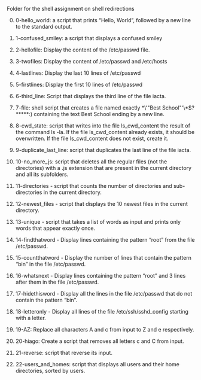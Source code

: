 Folder for the shell assignment on shell redirections

0) 0-hello_world:  a script that prints “Hello, World”, followed by a new line to the standard output.

1) 1-confused_smiley: a script that displays a confused smiley

2) 2-hellofile: Display the content of the /etc/passwd file.

3) 3-twofiles: Display the content of /etc/passwd and /etc/hosts

4) 4-lastlines: Display the last 10 lines of /etc/passwd

5) 5-firstlines: Display the first 10 lines of /etc/passwd

6) 6-third_line: Script that displays the third line of the file iacta.

7) 7-file: shell script that creates a file named exactly \*\\'"Best School"\'\\*$\?\*\*\*\*\*:) containing the text Best School ending by a new line.

8) 8-cwd_state: script that writes into the file ls_cwd_content the result of the command ls -la. If the file ls_cwd_content already exists, it should be overwritten. If the file ls_cwd_content does not exist, create it.

9) 9-duplicate_last_line: script that duplicates the last line of the file iacta.

10) 10-no_more_js: script that deletes all the regular files (not the directories) with a .js extension that are present in the current directory and all its subfolders.

11) 11-directories - script that counts the number of directories and sub-directories in the current directory.

12) 12-newest_files - script that displays the 10 newest files in the current directory.

13) 13-unique - script that takes a list of words as input and prints only words that appear exactly once.

14) 14-findthatword - Display lines containing the pattern “root” from the file /etc/passwd.

15) 15-countthatword - Display the number of lines that contain the pattern “bin” in the file /etc/passwd.

16) 16-whatsnext - Display lines containing the pattern “root” and 3 lines after them in the file /etc/passwd.

17) 17-hidethisword - Display all the lines in the file /etc/passwd that do not contain the pattern “bin”.

18) 18-letteronly - Display all lines of the file /etc/ssh/sshd_config starting with a letter.

19) 19-AZ: Replace all characters A and c from input to Z and e respectively.

20) 20-hiago: Create a script that removes all letters c and C from input.

21) 21-reverse: script that reverse its input.

22) 22-users_and_homes: script that displays all users and their home directories, sorted by users.


